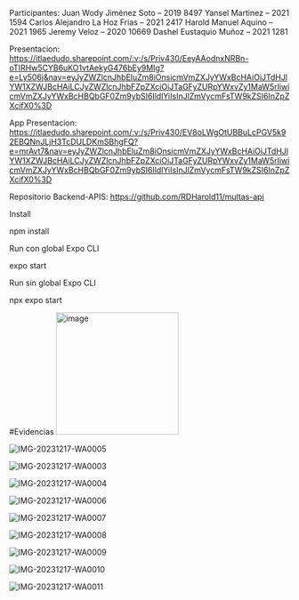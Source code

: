 Participantes:
Juan Wody Jiménez Soto – 2019 8497
Yansel Martinez – 2021 1594
Carlos Alejandro La Hoz Frias – 2021 2417
Harold Manuel Aquino – 2021 1965
Jeremy Veloz – 2020 10669
Dashel Eustaquio Muñoz – 2021 1281
 
Presentacion: 
https://itlaedudo.sharepoint.com/:v:/s/Priv430/EeyAAodnxNRBn-oTIRHw5CYB6uKO1vtAekyG476bEy9MIg?e=Ly506j&nav=eyJyZWZlcnJhbEluZm8iOnsicmVmZXJyYWxBcHAiOiJTdHJlYW1XZWJBcHAiLCJyZWZlcnJhbFZpZXciOiJTaGFyZURpYWxvZy1MaW5rIiwicmVmZXJyYWxBcHBQbGF0Zm9ybSI6IldlYiIsInJlZmVycmFsTW9kZSI6InZpZXcifX0%3D

App Presentacion:
https://itlaedudo.sharepoint.com/:v:/s/Priv430/EV8oLWgOtUBBuLcPGV5k92EBQNnJLjH3TcDULDKmSBhgFQ?e=mrAvt7&nav=eyJyZWZlcnJhbEluZm8iOnsicmVmZXJyYWxBcHAiOiJTdHJlYW1XZWJBcHAiLCJyZWZlcnJhbFZpZXciOiJTaGFyZURpYWxvZy1MaW5rIiwicmVmZXJyYWxBcHBQbGF0Zm9ybSI6IldlYiIsInJlZmVycmFsTW9kZSI6InZpZXcifX0%3D

Repositorio Backend-APIS:
https://github.com/RDHarold11/multas-api 


Install

npm install

Run con global Expo CLI

expo start

Run sin global Expo CLI

npx expo start

#Evidencias
<img width="220" alt="image" src="https://github.com/Yansel17/Proyecto-Movil/assets/111325466/b11fe656-ab93-465b-bb2b-54e41907786e">

![IMG-20231217-WA0005](https://github.com/Yansel17/Proyecto-Movil/assets/111325466/bc27d840-e9d2-4e0a-8e33-0a81273a571a)

![IMG-20231217-WA0003](https://github.com/Yansel17/Proyecto-Movil/assets/111325466/1941ce5f-fc20-4e16-91d7-14d9d4025c08)

![IMG-20231217-WA0004](https://github.com/Yansel17/Proyecto-Movil/assets/111325466/7fb0db26-e103-4192-8718-f5463b82524b)

![IMG-20231217-WA0006](https://github.com/Yansel17/Proyecto-Movil/assets/111325466/520ef7a9-ead3-4a49-8371-3573ee311c2a)

![IMG-20231217-WA0007](https://github.com/Yansel17/Proyecto-Movil/assets/111325466/b0638bd6-f2aa-493f-8fe1-df3874e82c00)

![IMG-20231217-WA0008](https://github.com/Yansel17/Proyecto-Movil/assets/111325466/c78b85d4-6bc2-42a5-9aad-f547738261f0)

![IMG-20231217-WA0009](https://github.com/Yansel17/Proyecto-Movil/assets/111325466/3f54b223-8025-432d-a930-529d0706a7b7)

![IMG-20231217-WA0010](https://github.com/Yansel17/Proyecto-Movil/assets/111325466/1dd466d6-9c76-41fe-acb5-c8a934fb10be)

![IMG-20231217-WA0011](https://github.com/Yansel17/Proyecto-Movil/assets/111325466/eed92525-00b7-4102-97f0-b99444a31834)
